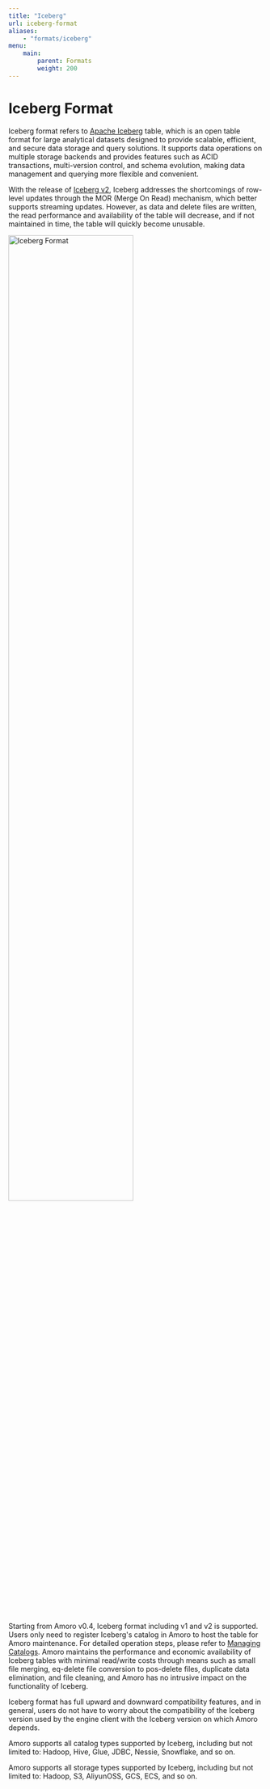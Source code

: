 ```yaml
---
title: "Iceberg"
url: iceberg-format
aliases:
    - "formats/iceberg"
menu:
    main:
        parent: Formats
        weight: 200
---
```

<!--
 - Licensed to the Apache Software Foundation (ASF) under one or more
 - contributor license agreements.  See the NOTICE file distributed with
 - this work for additional information regarding copyright ownership.
 - The ASF licenses this file to You under the Apache License, Version 2.0
 - (the "License"); you may not use this file except in compliance with
 - the License.  You may obtain a copy of the License at
 -
 -   http://www.apache.org/licenses/LICENSE-2.0
 -
 - Unless required by applicable law or agreed to in writing, software
 - distributed under the License is distributed on an "AS IS" BASIS,
 - WITHOUT WARRANTIES OR CONDITIONS OF ANY KIND, either express or implied.
 - See the License for the specific language governing permissions and
 - limitations under the License.
 -->
# Iceberg Format

Iceberg format refers to [Apache Iceberg](https://iceberg.apache.org) table, which is an open table format for large analytical datasets designed to provide scalable, efficient, and secure data storage and query solutions. 
It supports data operations on multiple storage backends and provides features such as ACID transactions, multi-version control, and schema evolution, making data management and querying more flexible and convenient.

With the release of [Iceberg v2](https://iceberg.apache.org/spec/),  Iceberg addresses the shortcomings of row-level updates through the MOR (Merge On Read) mechanism, which better supports streaming updates. 
However, as data and delete files are written, the read performance and availability of the table will decrease, and if not maintained in time, the table will quickly become unusable.

<img src="../images/formats/iceberg_format.png" alt="Iceberg Format" width="70%" height="70%">

Starting from Amoro v0.4, Iceberg format including v1 and v2 is supported. Users only need to register Iceberg's catalog in Amoro to host the table for Amoro maintenance. For detailed operation steps, please refer to [Managing Catalogs](../managing-catalogs/).
Amoro maintains the performance and economic availability of Iceberg tables with minimal read/write costs through means such as small file merging, eq-delete file conversion to pos-delete files, duplicate data elimination, and file cleaning, and Amoro has no intrusive impact on the functionality of Iceberg.

Iceberg format has full upward and downward compatibility features, and in general, users do not have to worry about the compatibility of the Iceberg version used by the engine client with the Iceberg version on which Amoro depends.

Amoro supports all catalog types supported by Iceberg, including but not limited to: Hadoop, Hive, Glue, JDBC, Nessie, Snowflake, and so on.

Amoro supports all storage types supported by Iceberg, including but not limited to: Hadoop, S3, AliyunOSS, GCS, ECS, and so on.
